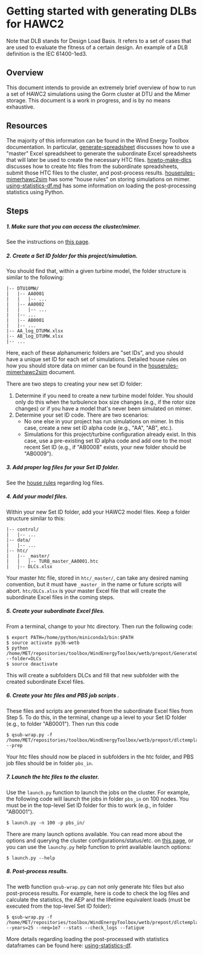 # Getting started with generating DLBs for HAWC2

Note that DLB stands for Design Load Basis. It refers to a set of cases that are
used to evaluate the fitness of a certain design. An example of a DLB definition
is the IEC 61400-1ed3.


## Overview

This document intends to provide an extremely brief overview of how to run a set
of HAWC2 simulations using the Gorm cluster at DTU and the Mimer storage.
This document is a work in progress, and is by no means exhaustive.


## Resources

The majority of this information can be found in the Wind Energy Toolbox
documentation. In particular, [generate-spreadsheet](docs/generate-spreadsheet.md)
discusses how to use a "master" Excel spreadsheet to generate the subordinate
Excel spreadsheets that will later be used to create the necessary HTC files.
[howto-make-dlcs](docs/howto-make-dlcs.md) discusses how to create htc files
from the subordinate spreadsheets, submit those HTC files to the cluster,
and post-process results.
[houserules-mimerhawc2sim](docs/houserules-mimerhawc2sim.md) has some
"house rules" on storing simulations on mimer.
[using-statistics-df.md](docs/using-statistics-df) has some information
on loading the post-processing statistics using Python.


## Steps

##### 1. Make sure that you can access the cluster/mimer.
See the instructions on [this page](docs/howto-make-dlcs.md).

##### 2. Create a Set ID folder for this project/simulation.
You should find that, within a given turbine model, the folder structure is
similar to the following:

```
|-- DTU10MW/
|   |-- AA0001
|   |   |-- ...
|   |-- AA0002
|   |   |-- ...
|   |-- ...
|   |-- AB0001
|   |-- ...
|-- AA_log_DTUMW.xlsx
|-- AB_log_DTUMW.xlsx
|-- ...
```

Here, each of these alphanumeric folders are "set IDs", and you should have a
unique set ID for each set of simulations. Detailed house rules on how you
should store data on mimer can be found in the
[houserules-mimerhawc2sim](docs/houserules-mimerhawc2sim.md) document.

There are two steps to creating your new set ID folder:
1. Determine if you need to create a new turbine model folder. You should only
do this when the turbulence box size changes (e.g., if the rotor size changes)
or if you have a model that's never been simulated on mimer.
2. Determine your set ID code. There are two scenarios:
    * No one else in your project has run simulations on mimer. In this case,
    create a new set ID alpha code (e.g., "AA", "AB", etc.).
    * Simulations for this project/turbine configuration already exist. In this
    case, use a pre-existing set ID alpha code and add one to the most recent
    Set ID (e.g., if "AB0008" exists, your new folder should be "AB0009").

##### 3. Add proper log files for your Set ID folder.
See the [house rules](docs/houserules-mimerhawc2sim.md) regarding log files.

##### 4. Add your model files.
Within your new Set ID folder, add your HAWC2 model files. Keep a folder
structure similar to this:

```
|-- control/
|   |-- ...
|-- data/
|   |-- ...
|-- htc/
|   |-- _master/
|   |   |-- TURB_master_AA0001.htc
|   |-- DLCs.xlsx
```

Your master htc file, stored in ```htc/_master/```, can take any desired naming
convention, but it must have ```_master_``` in the name or future scripts will
abort. ```htc/DLCs.xlsx``` is your master Excel file that will create the
subordinate Excel files in the coming steps.

##### 5. Create your subordinate Excel files.
From a terminal, change to your htc directory. Then run the following code:

```
$ export PATH=/home/python/miniconda3/bin:$PATH
$ source activate py36-wetb
$ python /home/MET/repositories/toolbox/WindEnergyToolbox/wetb/prepost/GenerateDLCs.py --folder=DLCs
$ source deactivate
```

This will create a subfolders DLCs and fill that new subfolder with the created
subordinate Excel files.

##### 6. Create your htc files and PBS job scripts .
These files and scripts are generated from the subordinate Excel files from
Step 5. To do this, in the terminal, change up a level to your Set ID folder
(e.g., to folder "AB0001"). Then run this code

```
$ qsub-wrap.py -f /home/MET/repositories/toolbox/WindEnergyToolbox/wetb/prepost/dlctemplate.py --prep
```

Your htc files should now be placed in subfolders in the htc folder, and PBS
job files should be in folder ```pbs_in```.

##### 7. Launch the htc files to the cluster.
Use the ```launch.py``` function to launch the jobs on the cluster.
For example, the following code will launch the jobs in folder ```pbs_in``` on
100 nodes. You must be in the top-level Set ID folder for this to work (e.g.,
in folder "AB0001").

```
$ launch.py -n 100 -p pbs_in/
```

There are many launch options available. You can read more about the options
and querying the cluster configurations/status/etc. on
[this page](docs/howto-make-dlcs.md), or you can use the ```launchy.py```
help function to print available launch options:

```
$ launch.py --help
```

##### 8. Post-process results.

The wetb function ```qsub-wrap.py``` can not only generate htc files but also
post-process results. For example, here is code to check the log files
and calculate the statistics, the AEP and the lifetime equivalent loads
(must be executed from the top-level Set ID folder):

```
$ qsub-wrap.py -f /home/MET/repositories/toolbox/WindEnergyToolbox/wetb/prepost/dlctemplate.py --years=25 --neq=1e7 --stats --check_logs --fatigue
```

More details regarding loading the post-processed with statistics dataframes
can be found here: [using-statistics-df](docs/using-statistics-df.md).

